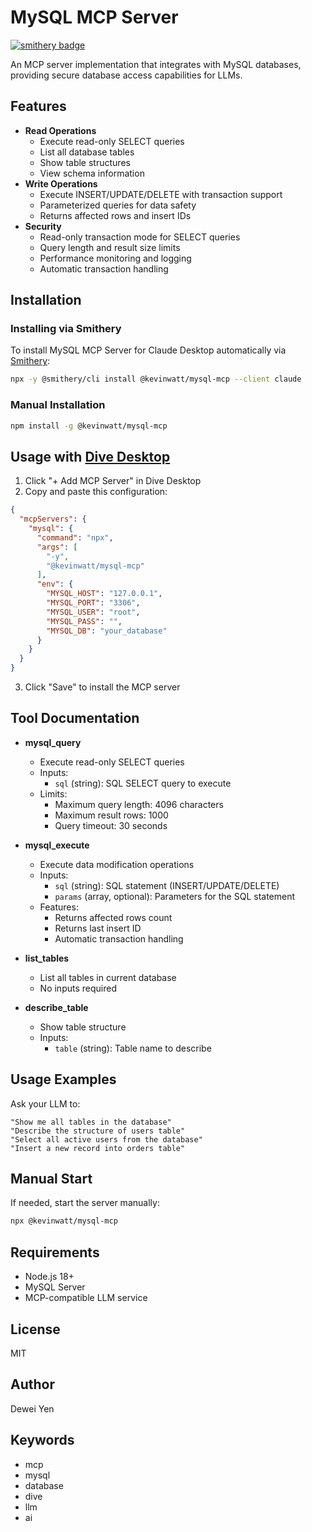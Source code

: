 # MySQL MCP Server

[![smithery badge](https://smithery.ai/badge/@kevinwatt/mysql-mcp)](https://smithery.ai/server/@kevinwatt/mysql-mcp)

An MCP server implementation that integrates with MySQL databases, providing secure database access capabilities for LLMs.

## Features

* **Read Operations**
  * Execute read-only SELECT queries
  * List all database tables
  * Show table structures
  * View schema information
* **Write Operations**
  * Execute INSERT/UPDATE/DELETE with transaction support
  * Parameterized queries for data safety
  * Returns affected rows and insert IDs
* **Security**
  * Read-only transaction mode for SELECT queries
  * Query length and result size limits
  * Performance monitoring and logging
  * Automatic transaction handling

## Installation

### Installing via Smithery

To install MySQL MCP Server for Claude Desktop automatically via [Smithery](https://smithery.ai/server/@kevinwatt/mysql-mcp):

```bash
npx -y @smithery/cli install @kevinwatt/mysql-mcp --client claude
```

### Manual Installation
```bash
npm install -g @kevinwatt/mysql-mcp
```

## Usage with [Dive Desktop](https://github.com/OpenAgentPlatform/Dive)

1. Click "+ Add MCP Server" in Dive Desktop
2. Copy and paste this configuration:

```json
{
  "mcpServers": {
    "mysql": {
      "command": "npx",
      "args": [
        "-y",
        "@kevinwatt/mysql-mcp"
      ],
      "env": {
        "MYSQL_HOST": "127.0.0.1",
        "MYSQL_PORT": "3306",
        "MYSQL_USER": "root",
        "MYSQL_PASS": "",
        "MYSQL_DB": "your_database"
      }
    }
  }
}
```

3. Click "Save" to install the MCP server

## Tool Documentation

* **mysql_query**
  * Execute read-only SELECT queries
  * Inputs:
    * `sql` (string): SQL SELECT query to execute
  * Limits:
    * Maximum query length: 4096 characters
    * Maximum result rows: 1000
    * Query timeout: 30 seconds

* **mysql_execute**
  * Execute data modification operations
  * Inputs:
    * `sql` (string): SQL statement (INSERT/UPDATE/DELETE)
    * `params` (array, optional): Parameters for the SQL statement
  * Features:
    * Returns affected rows count
    * Returns last insert ID
    * Automatic transaction handling

* **list_tables**
  * List all tables in current database
  * No inputs required

* **describe_table**
  * Show table structure
  * Inputs:
    * `table` (string): Table name to describe

## Usage Examples

Ask your LLM to:

```
"Show me all tables in the database"
"Describe the structure of users table"
"Select all active users from the database"
"Insert a new record into orders table"
```

## Manual Start

If needed, start the server manually:

```bash
npx @kevinwatt/mysql-mcp
```

## Requirements

* Node.js 18+
* MySQL Server
* MCP-compatible LLM service

## License

MIT

## Author

Dewei Yen

## Keywords

* mcp
* mysql
* database
* dive
* llm
* ai
